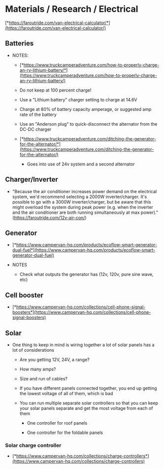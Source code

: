 # Materials / Research / Electrical

[*https://faroutride.com/van-electrical-calculator/*](https://faroutride.com/van-electrical-calculator/)

## Batteries

-   NOTES:

    -   [*https://www.truckcamperadventure.com/how-to-properly-charge-an-rv-lithium-battery/*](https://www.truckcamperadventure.com/how-to-properly-charge-an-rv-lithium-battery/)

    -   Do not keep at 100 percent charge!

    -   Use a "Lithium battery" charger setting to charge at 14.6V

    -   Charge at 80% of battery capacity amperage, or suggested amp rate of the battery

    -   Use an "Anderson plug" to quick-disconnect the alternator from the DC-DC charger

    -   [*https://www.truckcamperadventure.com/ditching-the-generator-for-the-alternator/*](https://www.truckcamperadventure.com/ditching-the-generator-for-the-alternator/)

        -   Goes into use of 24v system and a second alternator

## Charger/Inverter

-   "Because the air conditioner increases power demand on the electrical system, we'd recommend selecting a 2000W inverter/charger. It's possible to go with a 3000W inverter/charger, but be aware that this might overload the system during peak power (e.g. when the inverter and the air conditioner are both running simultaneously at max power)." (https://faroutride.com/12v-air-con/)

## Generator

-   [*https://www.campervan-hq.com/products/ecoflow-smart-generator-dual-fuel*](https://www.campervan-hq.com/products/ecoflow-smart-generator-dual-fuel)

-   NOTES

    -   Check what outputs the generator has (12v, 120v, pure sine wave, etc)

## Cell booster

-   [*https://www.campervan-hq.com/collections/cell-phone-signal-boosters*](https://www.campervan-hq.com/collections/cell-phone-signal-boosters)

## Solar

-   One thing to keep in mind is wiring together a lot of solar panels has a lot of considerations

    -   Are you getting 12V, 24V, a range?

    -   How many amps?

    -   Size and run of cables?

    -   If you have different panels connected together, you end up getting the lowest voltage of all of them, which is bad

    -   You can run multiple separate solar controllers so that you can keep your solar panels separate and get the most voltage from each of them

        -   One controller for roof panels

        -   One controller for the foldable panels

### Solar charge controller

-   [*https://www.campervan-hq.com/collections/charge-controllers*](https://www.campervan-hq.com/collections/charge-controllers)


